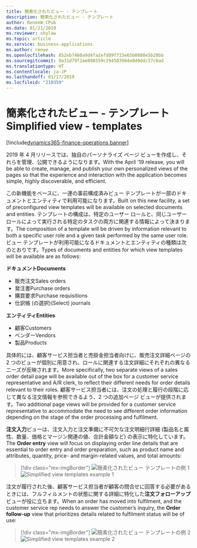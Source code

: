 ```yaml
---
title: 簡素化されたビュー - テンプレート
description: 簡素化されたビュー - テンプレート
author: ReneeW-CPub
ms.date: 01/21/2019
ms.reviewer: shylaw
ms.topic: article
ms.service: business-applications
ms.author: renwe
ms.openlocfilehash: 852eb7460a9d4fa2efd89f733e65b0080e5b20bb
ms.sourcegitcommit: 9a31d79f2ae098559c294503984e0d9ddc37c0ad
ms.translationtype: HT
ms.contentlocale: ja-JP
ms.lasthandoff: 01/17/2019
ms.locfileid: "210359"
---
```

#  <a name="simplified-view---templates"></a><span data-ttu-id="67cf1-103">簡素化されたビュー - テンプレート</span><span class="sxs-lookup"><span data-stu-id="67cf1-103">Simplified view - templates</span></span> 
[!include[dynamics365-finance-operations banner](../includes/dynamics365-finance-operations.md)]



<span data-ttu-id="67cf1-104">2019 年 4 月リリースでは、独自のパーソナライズ ページ ビューを作成し、それらを管理、公開できるようになります。</span><span class="sxs-lookup"><span data-stu-id="67cf1-104">With the April '19 release, you will be able to create, manage, and publish your own personalized views of the pages so that the experience and interaction with the application becomes simple, highly discoverable, and efficient.</span></span>

<span data-ttu-id="67cf1-105">この新機能をベースに、一連の事前構成済みビュー テンプレートが一部のドキュメントとエンティティで利用可能になります。</span><span class="sxs-lookup"><span data-stu-id="67cf1-105">Built on this new facility, a set of preconfigured view templates will be available on selected documents and entities.</span></span> <span data-ttu-id="67cf1-106">テンプレートの構成は、特定のユーザー ロールと、同じユーザー ロールによって実行される特定のタスクの両方に関連する情報によって決まります。</span><span class="sxs-lookup"><span data-stu-id="67cf1-106">The composition of a template will be driven by information relevant to both a specific user role and a given task performed by the same user role.</span></span> <span data-ttu-id="67cf1-107">ビュー テンプレートが利用可能になるドキュメントとエンティティの種類は次のとおりです。</span><span class="sxs-lookup"><span data-stu-id="67cf1-107">Types of documents and entities for which view templates will be available are as follows:</span></span>

<span data-ttu-id="67cf1-108">**ドキュメント**</span><span class="sxs-lookup"><span data-stu-id="67cf1-108">**Documents**</span></span>

- <span data-ttu-id="67cf1-109">販売注文</span><span class="sxs-lookup"><span data-stu-id="67cf1-109">Sales orders</span></span>
- <span data-ttu-id="67cf1-110">発注書</span><span class="sxs-lookup"><span data-stu-id="67cf1-110">Purchase orders</span></span>
- <span data-ttu-id="67cf1-111">購買要求</span><span class="sxs-lookup"><span data-stu-id="67cf1-111">Purchase requisitions</span></span>
- <span data-ttu-id="67cf1-112">仕訳帳 (の選択)</span><span class="sxs-lookup"><span data-stu-id="67cf1-112">(Select) journals</span></span>

<span data-ttu-id="67cf1-113">**エンティティ**</span><span class="sxs-lookup"><span data-stu-id="67cf1-113">**Entities**</span></span>

- <span data-ttu-id="67cf1-114">顧客</span><span class="sxs-lookup"><span data-stu-id="67cf1-114">Customers</span></span>
- <span data-ttu-id="67cf1-115">ベンダー</span><span class="sxs-lookup"><span data-stu-id="67cf1-115">Vendors</span></span>
- <span data-ttu-id="67cf1-116">製品</span><span class="sxs-lookup"><span data-stu-id="67cf1-116">Products</span></span>

<span data-ttu-id="67cf1-117">具体的には、顧客サービス担当者と売掛金担当者向けに、販売注文詳細ページの 2 つのビューが個別に用意され、ロールに関連する注文詳細にそれぞれの異なるニーズが反映されます。</span><span class="sxs-lookup"><span data-stu-id="67cf1-117">More specifically, two separate views of a sales order detail page will be available out of the box for a customer service representative and A/R clerk, to reflect their different needs for order details relevant to their roles.</span></span> <span data-ttu-id="67cf1-118">顧客サービス担当者には、注文の処理と履行の段階に応じて異なる注文情報を参照できるよう、2 つの追加ページ ビューが提供されます。</span><span class="sxs-lookup"><span data-stu-id="67cf1-118">Two additional page views will be provided for a customer service representative to accommodate the need to see different order information depending on the stage of the order processing and fulfilment.</span></span>

<span data-ttu-id="67cf1-119">**注文入力**ビューは、注文入力と注文準備に不可欠な注文明細行詳細 (製品名と属性、数量、価格とマージン関連の値、合計金額など) の表示に特化しています。</span><span class="sxs-lookup"><span data-stu-id="67cf1-119">The **Order entry** view will focus on displaying order line details that are essential to order entry and order preparation, such as product name and attributes, quantity, price- and margin-related values, and total amounts:</span></span>

> [!div class="mx-imgBorder"]
> <span data-ttu-id="67cf1-120">![簡素化されたビュー テンプレートの例 1](media/simplified-view-templates-1.png "簡素化されたビュー テンプレートの例 1")</span><span class="sxs-lookup"><span data-stu-id="67cf1-120">![Simplified view templates example 1](media/simplified-view-templates-1.png "Simplified view templates example 1")</span></span>

<span data-ttu-id="67cf1-121">注文が履行された後、顧客サービス担当者が顧客の問合せに回答する必要があるときには、フルフィルメントの状態に関する詳細に特化した**注文フォローアップ** ビューが役に立ちます。</span><span class="sxs-lookup"><span data-stu-id="67cf1-121">When an order has moved into fulfilment, and the customer service rep needs to answer the customer’s inquiry, the **Order follow-up** view that prioritizes details related to fulfilment status will be of use:</span></span>

> [!div class="mx-imgBorder"]
> <span data-ttu-id="67cf1-122">![簡素化されたビュー テンプレートの例 2](media/simplified-view-templates-2.png "簡素化されたビュー テンプレートの例 2")</span><span class="sxs-lookup"><span data-stu-id="67cf1-122">![Simplified view templates example 2](media/simplified-view-templates-2.png "Simplified view templates example 2")</span></span>

